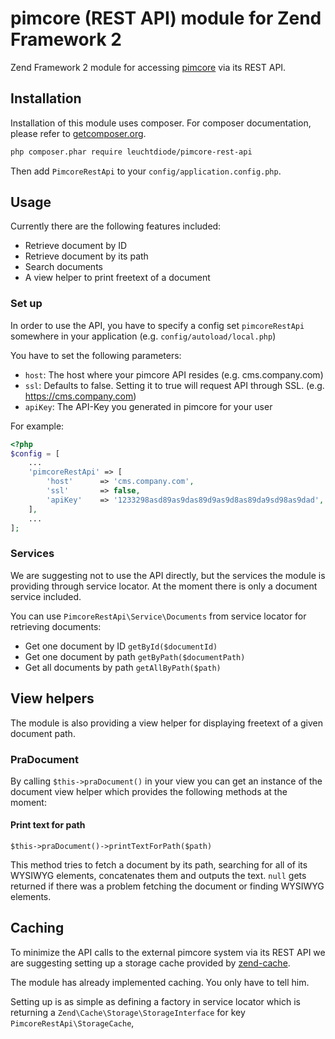 # pimcore (REST API) module for Zend Framework 2

Zend Framework 2 module for accessing [pimcore](https://github.com/pimcore/pimcore) via its REST API.

## Installation

Installation of this module uses composer. For composer documentation, please refer to
[getcomposer.org](http://getcomposer.org/).

```sh
php composer.phar require leuchtdiode/pimcore-rest-api
```

Then add `PimcoreRestApi` to your `config/application.config.php`.

## Usage

Currently there are the following features included:

  - Retrieve document by ID
  - Retrieve document by its path
  - Search documents
  - A view helper to print freetext of a document

### Set up

In order to use the API, you have to specify a config set `pimcoreRestApi` somewhere in your application (e.g. `config/autoload/local.php`)

You have to set the following parameters:

  - `host`: The host where your pimcore API resides (e.g. cms.company.com)
  - `ssl`: Defaults to false. Setting it to true will request API through SSL. (e.g. https://cms.company.com)
  - `apiKey`: The API-Key you generated in pimcore for your user

For example:

```php
<?php
$config = [
	...
	'pimcoreRestApi' => [
		'host'		=> 'cms.company.com',
		'ssl'		=> false,
		'apiKey'	=> '1233298asd89as9das89d9as9d8as89da9sd98as9dad',
	],
	...
];
```
  
### Services

We are suggesting not to use the API directly, but the services the module is providing through service locator. At the moment there is only a document service included.

You can use `PimcoreRestApi\Service\Documents` from service locator for retrieving documents:

  - Get one document by ID `getById($documentId)`
  - Get one document by path `getByPath($documentPath)`
  - Get all documents by path `getAllByPath($path)`

## View helpers

The module is also providing a view helper for displaying freetext of a given document path.

### PraDocument

By calling `$this->praDocument()` in your view you can get an instance of the document view helper which provides the following methods at the moment:

#### Print text for path

`$this->praDocument()->printTextForPath($path)`

This method tries to fetch a document by its path, searching for all of its WYSIWYG elements, concatenates them and outputs the text. `null` gets returned if there was a problem fetching the document or finding WYSIWYG elements.

## Caching

To minimize the API calls to the external pimcore system via its REST API we are suggesting setting up a storage cache provided by [zend-cache](https://github.com/zendframework/zend-cache).

The module has already implemented caching. You only have to tell him.

Setting up is as simple as defining a factory in service locator which is returning a `Zend\Cache\Storage\StorageInterface` for key `PimcoreRestApi\StorageCache`,
